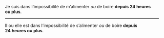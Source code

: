 <!---->Je suis dans l’impossibilité de m’alimenter <em>ou</em> de boire <b>depuis 24 heures ou plus</b>.

---

<!---->Il ou elle est dans l’impossibilité de s’alimenter <em>ou</em> de boire <b>depuis 24 heures ou plus</b>.
